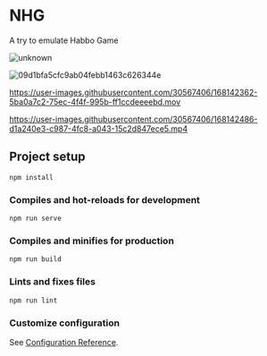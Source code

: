 # NHG

A try to emulate Habbo Game 


![unknown](https://user-images.githubusercontent.com/30567406/168144753-00012fca-c501-421a-adb5-b51d49de098b.png)


![09d1bfa5cfc9ab04febb1463c626344e](https://user-images.githubusercontent.com/30567406/168142624-7589d8a9-4eb4-4478-b6b4-334b034e1fca.png)


https://user-images.githubusercontent.com/30567406/168142362-5ba0a7c2-75ec-4f4f-995b-ff1ccdeeeebd.mov



https://user-images.githubusercontent.com/30567406/168142486-d1a240e3-c987-4fc8-a043-15c2d847ece5.mp4



## Project setup
```
npm install
```

### Compiles and hot-reloads for development
```
npm run serve
```

### Compiles and minifies for production
```
npm run build
```

### Lints and fixes files
```
npm run lint
```

### Customize configuration
See [Configuration Reference](https://cli.vuejs.org/config/).
